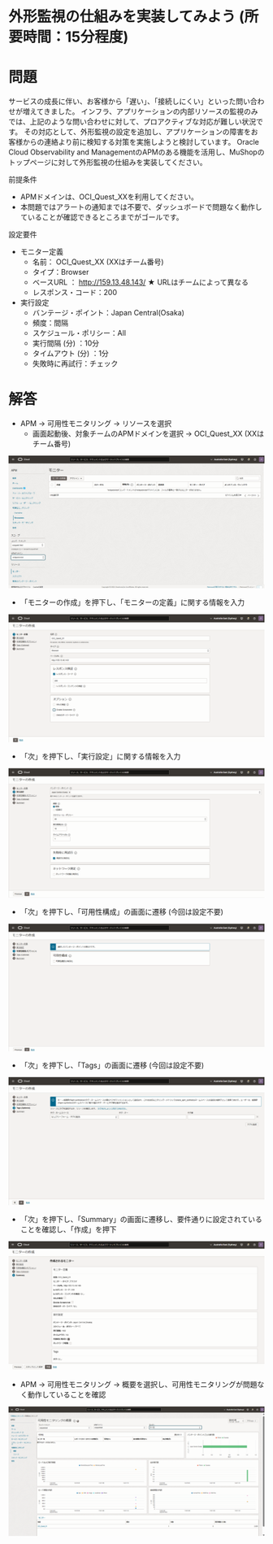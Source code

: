 # 外形監視の仕組みを実装してみよう (所要時間：15分程度)
# 問題
サービスの成長に伴い、お客様から「遅い」、「接続しにくい」といった問い合わせが増えてきました。
インフラ、アプリケーションの内部リソースの監視のみでは、上記のような問い合わせに対して、プロアクティブな対応が難しい状況です。
その対応として、外形監視の設定を追加し、アプリケーションの障害をお客様からの連絡より前に検知する対策を実施しようと検討しています。
Oracle Cloud Observability and ManagementのAPMのある機能を活用し、MuShopのトップページに対して外形監視の仕組みを実装してください。

前提条件
- APMドメインは、OCI_Quest_XXを利用してください。
- 本問題ではアラートの通知までは不要で、ダッシュボードで問題なく動作していることが確認できるところまでがゴールです。

設定要件
- モニター定義
   - 名前： OCI_Quest_XX (XXはチーム番号)
   - タイプ：Browser
   - ベースURL ： http://159.13.48.143/ ★ URLはチームによって異なる
   - レスポンス・コード：200
- 実行設定
  - バンテージ・ポイント：Japan Central(Osaka)
  - 頻度：間隔
  - スケジュール・ポリシー：All
  - 実行間隔 (分) ：10分
  - タイムアウト (分) ：1分
  - 失敗時に再試行：チェック

# 解答
- APM → 可用性モニタリング → リソースを選択
  - 画面起動後、対象チームのAPMドメインを選択 → OCI_Quest_XX (XXはチーム番号)

![モニターの作成](images/APM-monitor/APM_Monitor1.png "モニターの作成")

- 「モニターの作成」を押下し、「モニターの定義」に関する情報を入力

![モニターの作成](images/APM-monitor/APM_Monitor2.png "モニターの作成")

- 「次」を押下し、「実行設定」に関する情報を入力

![モニターの作成](images/APM-monitor/APM_Monitor3.png "モニターの作成")

- 「次」を押下し、「可用性構成」の画面に遷移 (今回は設定不要)

![モニターの作成](images/APM-monitor/APM_Monitor4.png "モニターの作成")

- 「次」を押下し、「Tags」の画面に遷移 (今回は設定不要)

![モニターの作成](images/APM-monitor/APM_Monitor5.png "モニターの作成")

- 「次」を押下し、「Summary」の画面に遷移し、要件通りに設定されていることを確認し、「作成」を押下

![モニターの作成](images/APM-monitor/APM_Monitor6.png "モニターの作成")

- APM → 可用性モニタリング → 概要を選択し、可用性モニタリングが問題なく動作していることを確認

![モニターの作成](images/APM-monitor/APM_Monitor7.png "モニターの作成")






